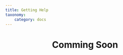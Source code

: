 ```yaml
---
title: Getting Help
taxonomy:
    category: docs
---
```


<h1 style="text-align:center"> Comming Soon </h1>